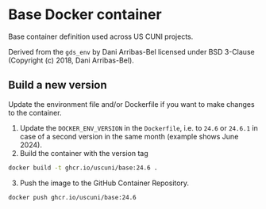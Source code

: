 # Base Docker container

Base container definition used across US CUNI projects.

Derived from the `gds_env` by Dani Arribas-Bel licensed under BSD 3-Clause (Copyright (c) 2018, Dani Arribas-Bel).

## Build a new version

Update the environment file and/or Dockerfile if you want to make changes to the container.

1. Update the `DOCKER_ENV_VERSION` in the `Dockerfile`, i.e. to `24.6` or `24.6.1` in case of a second version in the same month (example shows June 2024).
2. Build the container with the version tag

```sh
docker build -t ghcr.io/uscuni/base:24.6 .
```

3. Push the image to the GitHub Container Repository.

```sh
docker push ghcr.io/uscuni/base:24.6
```
